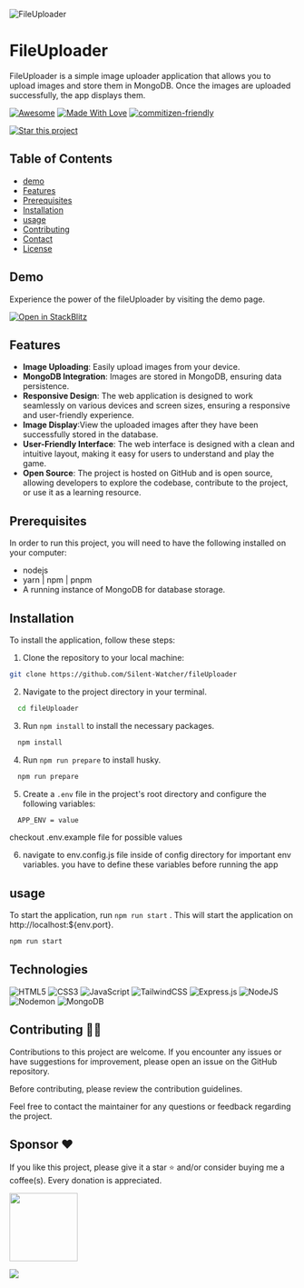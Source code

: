 ![FileUploader](public/img/banner.png)

# FileUploader

FileUploader is a simple image uploader application that allows you to upload images and store them in MongoDB. Once the images are uploaded successfully, the app displays them.

<p dir="auto"><a href="https://github.com/sindresorhus/awesome"><img src="https://camo.githubusercontent.com/abb97269de2982c379cbc128bba93ba724d8822bfbe082737772bd4feb59cb54/68747470733a2f2f63646e2e7261776769742e636f6d2f73696e647265736f726875732f617765736f6d652f643733303566333864323966656437386661383536353265336136336531353464643865383832392f6d656469612f62616467652e737667" alt="Awesome" data-canonical-src="https://cdn.rawgit.com/sindresorhus/awesome/d7305f38d29fed78fa85652e3a63e154dd8e8829/media/badge.svg" style="max-width: 100%;"></a> <a href="https://github.com/chetanraj/awesome-github-badges"><img src="https://camo.githubusercontent.com/ff817852f0d676a36eaa3108d380e0052e689d9e0bc3eb42818fb21008708420/68747470733a2f2f696d672e736869656c64732e696f2f62616467652f4d616465253230576974682d4c6f76652d6f72616e67652e737667" alt="Made With Love" data-canonical-src="https://img.shields.io/badge/Made%20With-Love-orange.svg" style="max-width: 100%;"></a>
<a href="http://commitizen.github.io/cz-cli/"><img src="https://img.shields.io/badge/commitizen-friendly-brightgreen.svg" alt="commitizen-friendly" style="max-width: 100%;"></a>
</p>

[![Star this project](https://img.shields.io/badge/-⭐%20Star%20this%20project-yellow?style=for-the-badge)](https://github.com/Silent-Watcher/fileUploader)

## Table of Contents

-   [demo](https://github.com/Silent-Watcher/fileUploader#demo)
-   [Features](https://github.com/Silent-Watcher/fileUploader#features)
-   [Prerequisites](https://github.com/Silent-Watcher/fileUploader#Prerequisites)
-   [Installation](https://github.com/Silent-Watcher/fileUploader#Installation)
-   [usage](https://github.com/Silent-Watcher/fileUploader#usage)
-   [Contributing](https://github.com/Silent-Watcher/fileUploader#Contributing)
-   [Contact](https://github.com/Silent-Watcher/fileUploader#Contact)
-   [License](https://github.com/Silent-Watcher/fileUploader#License)

## Demo

Experience the power of the fileUploader by visiting the demo page.

<p>
 
[![Open in StackBlitz](https://developer.stackblitz.com/img/open_in_stackblitz.svg)](https://stackblitz.com/github/Silent-Watcher/fileUploader)

</p>

## Features

-   **Image Uploading**: Easily upload images from your device.
-   **MongoDB Integration**: Images are stored in MongoDB, ensuring data persistence.
-   **Responsive Design**: The web application is designed to work seamlessly on various devices and screen sizes, ensuring a responsive and user-friendly experience.
-   **Image Display**:View the uploaded images after they have been successfully stored in the database.
-   **User-Friendly Interface**: The web interface is designed with a clean and intuitive layout, making it easy for users to understand and play the game.
-   **Open Source**: The project is hosted on GitHub and is open source, allowing developers to explore the codebase, contribute to the project, or use it as a learning resource.

## Prerequisites

In order to run this project, you will need to have the following installed on your computer:

-   nodejs
-   yarn | npm | pnpm
-   A running instance of MongoDB for database storage.

## Installation

To install the application, follow these steps:

1.  Clone the repository to your local machine:

```bash
git clone https://github.com/Silent-Watcher/fileUploader
```

2. Navigate to the project directory in your terminal.

```bash
  cd fileUploader
```

3. Run `npm install` to install the necessary packages.

```bash
  npm install
```

4. Run `npm run prepare` to install husky.

```bash
  npm run prepare
```

5. Create a `.env` file in the project's root directory and configure the following variables:

```bash
  APP_ENV = value
```

checkout .env.example file for possible values

6. navigate to env.config.js file inside of config directory for important env variables. you have to define these variables before running the app

## usage

To start the application, run `npm run start` . This will start the application on http://localhost:${env.port}.

```bash
npm run start
```

## Technologies

<p>

![HTML5](https://img.shields.io/badge/html5-%23E34F26.svg?style=for-the-badge&logo=html5&logoColor=white)
![CSS3](https://img.shields.io/badge/css3-%231572B6.svg?style=for-the-badge&logo=css3&logoColor=white)
![JavaScript](https://img.shields.io/badge/javascript-%23323330.svg?style=for-the-badge&logo=javascript&logoColor=%23F7DF1E)
![TailwindCSS](https://img.shields.io/badge/tailwindcss-%2338B2AC.svg?style=for-the-badge&logo=tailwind-css&logoColor=white)
![Express.js](https://img.shields.io/badge/express.js-%23404d59.svg?style=for-the-badge&logo=express&logoColor=%2361DAFB)
![NodeJS](https://img.shields.io/badge/node.js-6DA55F?style=for-the-badge&logo=node.js&logoColor=white)
![Nodemon](https://img.shields.io/badge/NODEMON-%23323330.svg?style=for-the-badge&logo=nodemon&logoColor=%BBDEAD)
![MongoDB](https://img.shields.io/badge/MongoDB-%234ea94b.svg?style=for-the-badge&logo=mongodb&logoColor=white)

</p>

## Contributing 🤝🏾

Contributions to this project are welcome.
If you encounter any issues or have suggestions for improvement, please open an issue on the GitHub repository.

Before contributing, please review the contribution guidelines.


Feel free to contact the maintainer for any questions or feedback regarding the project.


## Sponsor ❤

If you like this project, please give it a star ⭐ and/or consider buying me a coffee(s). Every donation is appreciated.

<a href="https://www.coffeete.ir/silentwatcher" rel="nofollow">
    <img width="120px" src="https://camo.githubusercontent.com/ab6dddafd2bdfc2a0e66b6f4eae6f508a308c085a3093bea8b1a143ac909f14a/68747470733a2f2f696d672e736869656c64732e696f2f62616467652f4275795f4d655f415f436f666665652d4646444430303f7374796c653d666f722d7468652d6261646765266c6f676f3d6275792d6d652d612d636f66666565266c6f676f436f6c6f723d626c61636b" data-canonical-src="https://img.shields.io/badge/Buy_Me_A_Coffee-FFDD00?style=for-the-badge&amp;logo=buy-me-a-coffee&amp;logoColor=black" style="max-width: 100%;">
</a>

<a target="_blank" rel="noopener noreferrer nofollow" href="https://camo.githubusercontent.com/6038c8f1fd8f60de75477470e5a87210e9256202e01dfba9986446304a0f0254/68747470733a2f2f63617073756c652d72656e6465722e76657263656c2e6170702f6170693f747970653d776176696e6726636f6c6f723d6772616469656e74266865696768743d36302673656374696f6e3d666f6f746572"><img src="https://camo.githubusercontent.com/6038c8f1fd8f60de75477470e5a87210e9256202e01dfba9986446304a0f0254/68747470733a2f2f63617073756c652d72656e6465722e76657263656c2e6170702f6170693f747970653d776176696e6726636f6c6f723d6772616469656e74266865696768743d36302673656374696f6e3d666f6f746572" data-canonical-src="https://capsule-render.vercel.app/api?type=waving&amp;color=gradient&amp;height=60&amp;section=footer" style="max-width: 100%;"></a>
